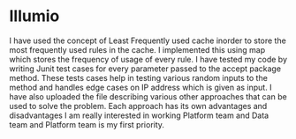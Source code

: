 # Illumio
I have used the concept of Least Frequently used cache inorder to store the most frequently used rules in the cache. I implemented this using map which stores the frequency of usage of every rule. 
I have tested my code by writing Junit test cases for every parameter passed to the accept package method. These tests cases help in testing various random inputs to the method and handles edge cases on IP address which is given as input.
I have also uploaded the file describing various other approaches that can be used to solve the problem. Each approach has its own advantages and disadvantages
I am really interested in working Platform team and Data team and Platform team is my first priority. 
